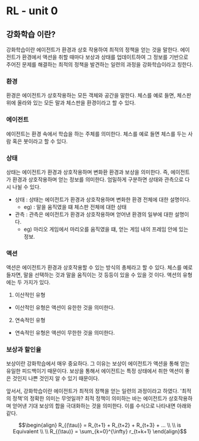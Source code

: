 # RL - unit 0 

## 강화학습 이란?

강화학습이란 에이전트가 환경과 상호 작용하여 최적의 정책을 얻는 것을 말한다. 에이전트가 환경에서 액션을 취할 때마다 보상과 상태를 업데이트하여 
그 정보를 기반으로 주어진 문제를 해결하는 최적의 정책을 발견하는 일련의 과정을 강화학습이라고 칭한다.

### 환경

환경은 에이전트가 상호작용하는 모든 객체와 공간을 말한다. 체스를 예로 들면, 체스판 위에 올라와 있는 모든 말과 체스판을 환경이라고 할 수 있다.

### 에이전트

에이전트는 환경 속에서 학습을 하는 주체를 의미한다. 체스를 예로 들면 체스를 두는 사람 혹은 봇이라고 할 수 있다.

### 상태

상태는 에이전트가 환경과 상호작용하며 변화환 환경과 보상을 의미한다. 즉, 에이전트가 환경과 상호작용하며 얻는 정보를 의미한다. 
엄밀하게 구분하면 상태와 관측으로 다시 나뉠 수 있다.

* 상태 : 상태는 에이전트가 환경과 상호작용하며 변화한 환경 전체에 대한 설명이다.
  * eg) : 말을 움직였을 떄 체스판 전체에 대한 상태
* 관측 : 관측은 에이전트가 환경과 상호작용하며 얻어낸 환경의 일부에 대한 설명이다.
  * eg) 마리오 게임에서 마리오를 움직였을 떄, 얻는 게임 내의 프레임 안에 있는 정보.

### 액션

액션은 에이전트가 환경과 상호작용할 수 있는 방식의 총체라고 할 수 있다.
체스를 예로 들자면, 말을 선택하는 것과 말을 움직이는 것 등등이 있을 수 있을 것 이다. 
액션의 유형에는 두 가지가 있다. 

1) 이산적인 유형
  - 이산적인 유형은 액션이 유한한 것을 의미한다.
2) 연속적인 유형 
  - 연속적인 유형은 액션이 무한한 것을 의미한다.

### 보상과 할인율

보상이란 강화학습에서 매우 중요하다. 그 이유는 보상이 에이전트가 액션을 통해 얻는 유일한 피드백이기 때문이다. 
보상을 통해서 에이전트는 특정 상태에서 취한 액션이 좋은 것인지 나쁜 것인지 알 수 있기 때문이다.

앞서서, 강화학습이란 에이전트가 최적의 정책을 얻는 일련의 과정이라고 하였다. '최적의 정책'의 정확한 의미는 무엇일까? 최적 정책이 의미하는 바는 에이전트가 상호작용하며
얻어낸 기대 보상의 합을 극대화하는 것을 의미한다. 이를 수식으로 나타내면 아래와 같다.

```math
\begin{align}
R_{(\tau)} = R_{t+1} + R_{t+2} + R_{t+3} + ... \\
\\
is Equivalent \\
\\
R_{(\tau)} = \sum_{k=0}^{\infty} r_{t+k+1}
\end{align}
```


